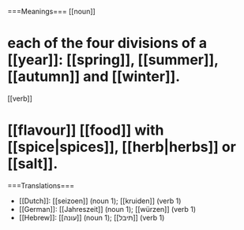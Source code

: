 ===Meanings===
[[noun]]
# each of the four divisions of a [[year]]: [[spring]], [[summer]], [[autumn]] and [[winter]].

[[verb]]
# [[flavour]] [[food]] with [[spice|spices]], [[herb|herbs]] or [[salt]].

===Translations===
* [[Dutch]]: [[seizoen]] (noun 1); [[kruiden]] (verb 1)
* [[German]]: [[Jahreszeit]] (noun 1); [[würzen]] (verb 1)
* [[Hebrew]]: [[עונה]] (noun 1);  [[תיבל]] (verb 1)